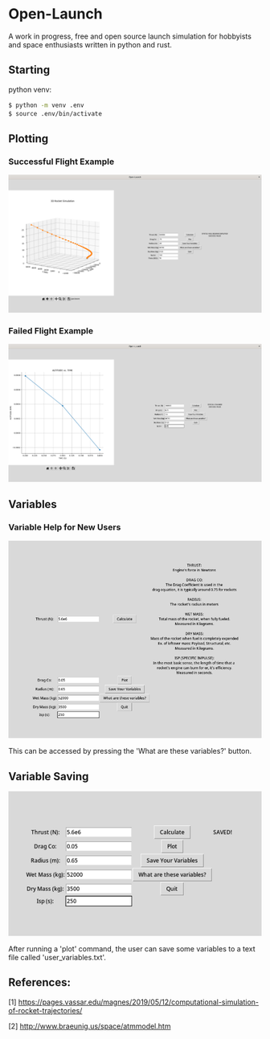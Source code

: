 # Open-Launch
A work in progress, free and open source launch simulation for hobbyists and space enthusiasts written in python and rust.

## Starting
python venv: 

```bash
$ python -m venv .env
$ source .env/bin/activate
```

## Plotting

### Successful Flight Example
![Successful Flight Example](https://github.com/Molecular03/Open-Launch/blob/main/images/3D.png)

### Failed Flight Example
![Failed Flight Example](https://github.com/Molecular03/Open-Launch/blob/main/images/failed_test2.png)

## Variables

### Variable Help for New Users
![Variable Explanation](https://github.com/Molecular03/Open-Launch/blob/main/images/variables_explain.png)

This can be accessed by pressing the 'What are these variables?' button.

## Variable Saving
![Variable Saving](https://github.com/Molecular03/Open-Launch/blob/main/images/variables_save.png)

After running a 'plot' command, the user can save some variables to a text file called 'user_variables.txt'.

## References:
[1] https://pages.vassar.edu/magnes/2019/05/12/computational-simulation-of-rocket-trajectories/

[2] http://www.braeunig.us/space/atmmodel.htm
